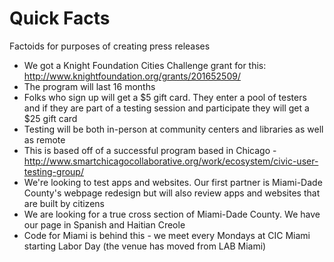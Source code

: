 # Quick Facts
Factoids for purposes of creating press releases

- We got a Knight Foundation Cities Challenge grant for this: http://www.knightfoundation.org/grants/201652509/ 
- The program will last 16 months
- Folks who sign up will get a $5 gift card. They enter a pool of testers and if they are part of a testing session and participate they will get a $25 gift card
- Testing will be both in-person at community centers and libraries as well as remote
- This is based off of a successful program based in Chicago - http://www.smartchicagocollaborative.org/work/ecosystem/civic-user-testing-group/
- We're looking to test apps and websites. Our first partner is Miami-Dade County's webpage redesign but will also review apps and websites that are built by citizens
- We are looking for a true cross section of Miami-Dade County. We have our page in Spanish and Haitian Creole
- Code for Miami is behind this - we meet every Mondays at CIC Miami starting Labor Day (the venue has moved from LAB Miami)
